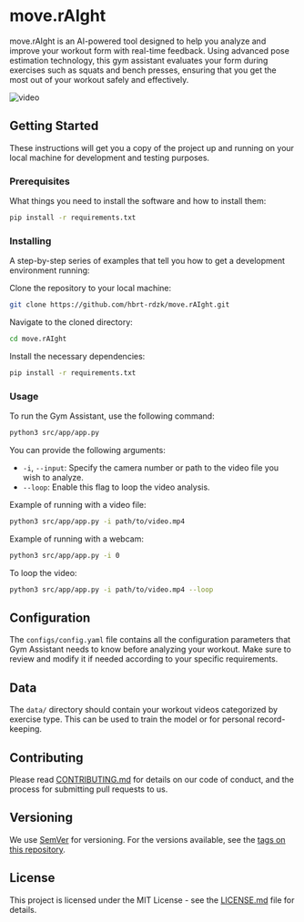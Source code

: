 # move.rAIght

move.rAIght is an AI-powered tool designed to help you analyze and improve your workout form with real-time feedback. Using advanced pose estimation technology, this gym assistant evaluates your form during exercises such as squats and bench presses, ensuring that you get the most out of your workout safely and effectively.

![video](https://github.com/hbrt-rdzk/move.rAIght/assets/123837698/3509ca5e-7bd6-4e7c-b4d1-5589febbb60c)

## Getting Started

These instructions will get you a copy of the project up and running on your local machine for development and testing purposes.

### Prerequisites

What things you need to install the software and how to install them:

```bash
pip install -r requirements.txt
```
### Installing

A step-by-step series of examples that tell you how to get a development environment running:

Clone the repository to your local machine:

```bash
git clone https://github.com/hbrt-rdzk/move.rAIght.git
```

Navigate to the cloned directory:

```bash
cd move.rAIght
```

Install the necessary dependencies:

```bash
pip install -r requirements.txt
```

### Usage

To run the Gym Assistant, use the following command:

```bash
python3 src/app/app.py
```

You can provide the following arguments:

- `-i`, `--input`: Specify the camera number or path to the video file you wish to analyze.
- `--loop`: Enable this flag to loop the video analysis.

Example of running with a video file:

```bash
python3 src/app/app.py -i path/to/video.mp4
```

Example of running with a webcam:

```bash
python3 src/app/app.py -i 0
```

To loop the video:

```bash
python3 src/app/app.py -i path/to/video.mp4 --loop
```

## Configuration

The `configs/config.yaml` file contains all the configuration parameters that Gym Assistant needs to know before analyzing your workout. Make sure to review and modify it if needed according to your specific requirements.

## Data

The `data/` directory should contain your workout videos categorized by exercise type. This can be used to train the model or for personal record-keeping.

## Contributing

Please read [CONTRIBUTING.md](CONTRIBUTING.md) for details on our code of conduct, and the process for submitting pull requests to us.

## Versioning

We use [SemVer](http://semver.org/) for versioning. For the versions available, see the [tags on this repository](https://yourrepositoryurl.com/tags).

## License

This project is licensed under the MIT License - see the [LICENSE.md](LICENSE.md) file for details.
